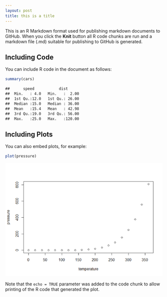 ```yaml
---
layout: post
title: this is a title
---
```


This is an R Markdown format used for publishing markdown documents to GitHub. When you click the **Knit** button all R code chunks are run and a markdown file (.md) suitable for publishing to GitHub is generated.
<!---more--->

Including Code
--------------

You can include R code in the document as follows:

``` r
summary(cars)
```

    ##      speed           dist       
    ##  Min.   : 4.0   Min.   :  2.00  
    ##  1st Qu.:12.0   1st Qu.: 26.00  
    ##  Median :15.0   Median : 36.00  
    ##  Mean   :15.4   Mean   : 42.98  
    ##  3rd Qu.:19.0   3rd Qu.: 56.00  
    ##  Max.   :25.0   Max.   :120.00

Including Plots
---------------

You can also embed plots, for example:

``` r
plot(pressure)
```
![pressure](/testesetets_files/figure-markdown_github/pressure-1.png "presssssure")

Note that the `echo = TRUE` parameter was added to the code chunk to allow printing of the R code that generated the plot.
